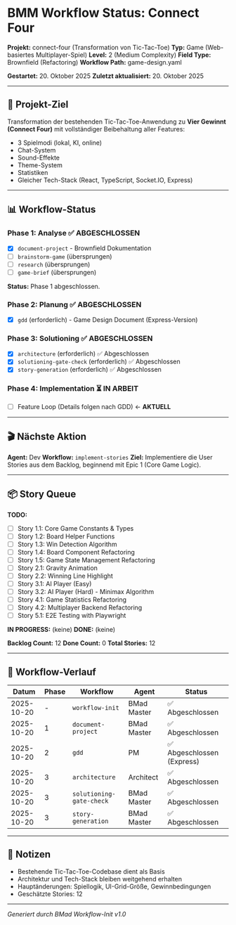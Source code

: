 # BMM Workflow Status: Connect Four

**Projekt:** connect-four (Transformation von Tic-Tac-Toe)
**Typ:** Game (Web-basiertes Multiplayer-Spiel)
**Level:** 2 (Medium Complexity)
**Field Type:** Brownfield (Refactoring)
**Workflow Path:** game-design.yaml

**Gestartet:** 20. Oktober 2025
**Zuletzt aktualisiert:** 20. Oktober 2025

---

## 🎯 Projekt-Ziel

Transformation der bestehenden Tic-Tac-Toe-Anwendung zu **Vier Gewinnt (Connect Four)** mit vollständiger Beibehaltung aller Features:
- 3 Spielmodi (lokal, KI, online)
- Chat-System
- Sound-Effekte
- Theme-System
- Statistiken
- Gleicher Tech-Stack (React, TypeScript, Socket.IO, Express)

---

## 📊 Workflow-Status

### Phase 1: Analyse ✅ ABGESCHLOSSEN
- [x] `document-project` - Brownfield Dokumentation
- [ ] `brainstorm-game` (übersprungen)
- [ ] `research` (übersprungen)
- [ ] `game-brief` (übersprungen)

**Status:** Phase 1 abgeschlossen.

### Phase 2: Planung ✅ ABGESCHLOSSEN
- [x] `gdd` (erforderlich) - Game Design Document (Express-Version)

### Phase 3: Solutioning ✅ ABGESCHLOSSEN
- [x] `architecture` (erforderlich) ✅ Abgeschlossen
- [x] `solutioning-gate-check` (erforderlich) ✅ Abgeschlossen
- [x] `story-generation` (erforderlich) ✅ Abgeschlossen

### Phase 4: Implementation ⏳ IN ARBEIT
- [ ] Feature Loop (Details folgen nach GDD) ← **AKTUELL**

---

## 🎬 Nächste Aktion

**Agent:** Dev
**Workflow:** `implement-stories`
**Ziel:** Implementiere die User Stories aus dem Backlog, beginnend mit Epic 1 (Core Game Logic).

---

## 📦 Story Queue

**TODO:**
- [ ] Story 1.1: Core Game Constants & Types
- [ ] Story 1.2: Board Helper Functions
- [ ] Story 1.3: Win Detection Algorithm
- [ ] Story 1.4: Board Component Refactoring
- [ ] Story 1.5: Game State Management Refactoring
- [ ] Story 2.1: Gravity Animation
- [ ] Story 2.2: Winning Line Highlight
- [ ] Story 3.1: AI Player (Easy)
- [ ] Story 3.2: AI Player (Hard) - Minimax Algorithm
- [ ] Story 4.1: Game Statistics Refactoring
- [ ] Story 4.2: Multiplayer Backend Refactoring
- [ ] Story 5.1: E2E Testing with Playwright

**IN PROGRESS:** (keine)
**DONE:** (keine)

**Backlog Count:** 12
**Done Count:** 0
**Total Stories:** 12

---

## 🔄 Workflow-Verlauf

| Datum | Phase | Workflow | Agent | Status |
|-------|-------|----------|-------|--------|
| 2025-10-20 | - | `workflow-init` | BMad Master | ✅ Abgeschlossen |
| 2025-10-20 | 1 | `document-project` | BMad Master | ✅ Abgeschlossen |
| 2025-10-20 | 2 | `gdd` | PM | ✅ Abgeschlossen (Express) |
| 2025-10-20 | 3 | `architecture` | Architect | ✅ Abgeschlossen |
| 2025-10-20 | 3 | `solutioning-gate-check` | BMad Master | ✅ Abgeschlossen |
| 2025-10-20 | 3 | `story-generation` | BMad Master | ✅ Abgeschlossen |

---

## 📝 Notizen

- Bestehende Tic-Tac-Toe-Codebase dient als Basis
- Architektur und Tech-Stack bleiben weitgehend erhalten
- Hauptänderungen: Spiellogik, UI-Grid-Größe, Gewinnbedingungen
- Geschätzte Stories: 12

---

_Generiert durch BMad Workflow-Init v1.0_
